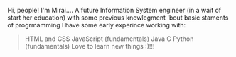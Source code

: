 Hi, people! I'm Mirai....
A future Information System engineer (in a wait of start her education) with some previous knowlegment 'bout basic staments of progrmamming
I have some early experince working with:

>HTML and CSS
>JavaScript (fundamentals)
>Java
>C
>Python (fundamentals)
 Love to learn new things :)!!!
